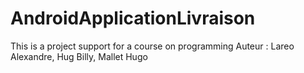 AndroidApplicationLivraison
==========================

This is a project support for a course on programming
Auteur : Lareo Alexandre, Hug Billy, Mallet Hugo
